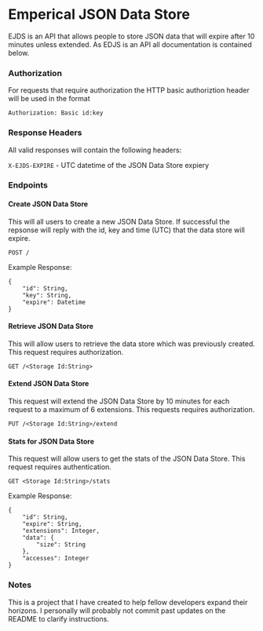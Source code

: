 # Emperical JSON Data Store
EJDS is an API that allows people to store JSON data that will expire after 10 minutes unless extended. As EDJS is an API all documentation is contained below.

### Authorization
For requests that require authorization the HTTP basic authoriztion header will be used in the format

`Authorization: Basic id:key`

### Response Headers
All valid responses will contain the following headers:

`X-EJDS-EXPIRE` - UTC datetime of the JSON Data Store expiery

### Endpoints
#### Create JSON Data Store
This will all users to create a new JSON Data Store. If successful the repsonse will reply with the id, key and time (UTC) that the data store will expire.

`POST /`

Example Response:
```
{
    "id": String,
    "key": String,
    "expire": Datetime
}
```

#### Retrieve JSON Data Store
This will allow users to retrieve the data store which was previously created. This request requires authorization.

`GET /<Storage Id:String>`

#### Extend JSON Data Store
This request will extend the JSON Data Store by 10 minutes for each request to a maximum of 6 extensions. This requests requires authorization. 

`PUT /<Storage Id:String>/extend`

#### Stats for JSON Data Store
This request will allow users to get the stats of the JSON Data Store. This request requires authentication.

`GET <Storage Id:String>/stats`

Example Response:
```
{
    "id": String,
    "expire": String,
    "extensions": Integer,
    "data": {
        "size": String
    },
    "accesses": Integer
}
```

### Notes
This is a project that I have created to help fellow developers expand their horizons. I personally will probably not commit past updates on the README to clarify instructions.
